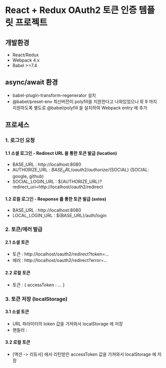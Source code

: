 # React + Redux  OAuth2 토큰 인증 템플릿 프로젝트

## 개발환경
- React/Redux
- Webpack 4.x
- Babel >=7.4

## async/await 환경
- babel-plugin-transform-regenerator 설치
- @babel/preset-env 최신버전이 polyfill을 지원한다고 나와있었으나 
  IE 9 까지 지원하도록 별도로 @babel/polyfill 을 설치하여 Webpack entry 에 추가
  
## 프로세스
### 1. 로그인 요청
#### 1.1 소셜 로그인 - Redirect URL 을 통한 토큰 발급 (location)
- BASE_URL : http://localhost:8080
- AUTHORIZE_URL : ${BASE_URL}/oauth2/authorize/${SOCIAL} (SOCIAL: google, github)
- SOCIAL_LOGIN_URL : ${AUTHORIZE_URL}?redirect_uri=http://localhost/oauth2/redirect
#### 1.2 로컬 로그인 - Response 를 통한 토큰 발급 (axios)
- BASE_URL : http://localhost:8080
- LOCAL_LOGIN_URL : ${BASE_URL}/auth/login

### 2. 토큰/에러 발급
#### 2.1 소셜 토큰
- 토큰 : http://localhost/oauth2/redirect?token=... 
- 에러 : http://localhost/oauth2/redirect?error=...
#### 2.2 로컬 토큰
- 토큰 : { accessToken : ... }

### 3. 토큰 저장 (localStorage)
#### 3.1 소셜 토큰
- URL 파라미터의 token 값을 가져와서 localStorage 에 저장
- 핸들러 : <Route to="oauth2/redirect" component={OAuth2RedirectHandler}>
#### 3.2 로컬 토큰
- [액션 -> 리듀서] 에서 리턴받은 accessToken 값을 가져와서 localStorage 에 저장
